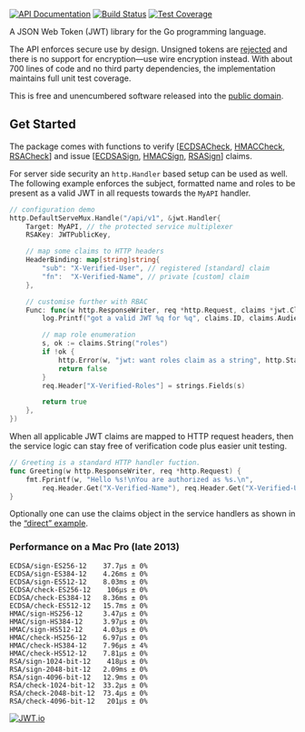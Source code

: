 [![API Documentation](https://godoc.org/github.com/pascaldekloe/jwt?status.svg)](https://godoc.org/github.com/pascaldekloe/jwt)
[![Build Status](https://travis-ci.org/pascaldekloe/jwt.svg?branch=master)](https://travis-ci.org/pascaldekloe/jwt)
[![Test Coverage](https://cover.run/go/github.com/pascaldekloe/jwt.svg?style=flat&tag=golang-1.10)](https://cover.run/go?tag=golang-1.10&repo=github.com%2Fpascaldekloe%2Fjwt)

A JSON Web Token (JWT) library for the Go programming language.

The API enforces secure use by design. Unsigned tokens are
[rejected](https://godoc.org/github.com/pascaldekloe/jwt#ErrUnsecured)
and there is no support for encryption—use wire encryption instead.
With about 700 lines of code and no third party dependencies, the
implementation maintains full unit test coverage.

This is free and unencumbered software released into the
[public domain](https://creativecommons.org/publicdomain/zero/1.0).


## Get Started

The package comes with functions to verify 
[[ECDSACheck](https://godoc.org/github.com/pascaldekloe/jwt#ECDSACheck),
[HMACCheck](https://godoc.org/github.com/pascaldekloe/jwt#HMACCheck),
[RSACheck](https://godoc.org/github.com/pascaldekloe/jwt#RSACheck)] 
and issue 
[[ECDSASign](https://godoc.org/github.com/pascaldekloe/jwt#Claims.ECDSASign),
[HMACSign](https://godoc.org/github.com/pascaldekloe/jwt#Claims.HMACSign),
[RSASign](https://godoc.org/github.com/pascaldekloe/jwt#Claims.RSASign)]
claims.

For server side security an `http.Handler` based setup can be used as well.
The following example enforces the subject, formatted name and roles to be
present as a valid JWT in all requests towards the `MyAPI` handler.

```go
// configuration demo
http.DefaultServeMux.Handle("/api/v1", &jwt.Handler{
	Target: MyAPI, // the protected service multiplexer
	RSAKey: JWTPublicKey,

	// map some claims to HTTP headers
	HeaderBinding: map[string]string{
		"sub": "X-Verified-User", // registered [standard] claim
		"fn":  "X-Verified-Name", // private [custom] claim
	},

	// customise further with RBAC
	Func: func(w http.ResponseWriter, req *http.Request, claims *jwt.Claims) (pass bool) {
		log.Printf("got a valid JWT %q for %q", claims.ID, claims.Audience)

		// map role enumeration
		s, ok := claims.String("roles")
		if !ok {
			http.Error(w, "jwt: want roles claim as a string", http.StatusForbidden)
			return false
		}
		req.Header["X-Verified-Roles"] = strings.Fields(s)

		return true
	},
})
```

When all applicable JWT claims are mapped to HTTP request headers, then the
service logic can stay free of verification code plus easier unit testing.

```go
// Greeting is a standard HTTP handler fuction.
func Greeting(w http.ResponseWriter, req *http.Request) {
	fmt.Fprintf(w, "Hello %s!\nYou are authorized as %s.\n",
		req.Header.Get("X-Verified-Name"), req.Header.Get("X-Verified-User"))
}
```

Optionally one can use the claims object in the service handlers as shown in the
[“direct” example](https://godoc.org/github.com/pascaldekloe/jwt#example-Handler--Direct).


### Performance on a Mac Pro (late 2013)

```
ECDSA/sign-ES256-12    37.7µs ± 0%
ECDSA/sign-ES384-12    4.26ms ± 0%
ECDSA/sign-ES512-12    8.03ms ± 0%
ECDSA/check-ES256-12    106µs ± 0%
ECDSA/check-ES384-12   8.36ms ± 0%
ECDSA/check-ES512-12   15.7ms ± 0%
HMAC/sign-HS256-12     3.47µs ± 0%
HMAC/sign-HS384-12     3.97µs ± 0%
HMAC/sign-HS512-12     4.03µs ± 0%
HMAC/check-HS256-12    6.97µs ± 0%
HMAC/check-HS384-12    7.96µs ± 4%
HMAC/check-HS512-12    7.81µs ± 0%
RSA/sign-1024-bit-12    418µs ± 0%
RSA/sign-2048-bit-12   2.09ms ± 0%
RSA/sign-4096-bit-12   12.9ms ± 0%
RSA/check-1024-bit-12  33.2µs ± 0%
RSA/check-2048-bit-12  73.4µs ± 0%
RSA/check-4096-bit-12   201µs ± 0%
```

[![JWT.io](https://jwt.io/img/badge.svg)](https://jwt.io/)

